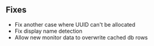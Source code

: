 ## Fixes

- Fix another case where UUID can't be allocated
- Fix display name detection
- Allow new monitor data to overwrite cached db rows
